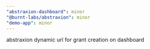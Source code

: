```yaml
---
"abstraxion-dashboard": minor
"@burnt-labs/abstraxion": minor
"demo-app": minor
---
```


abstraxion dynamic url for grant creation on dashboard
